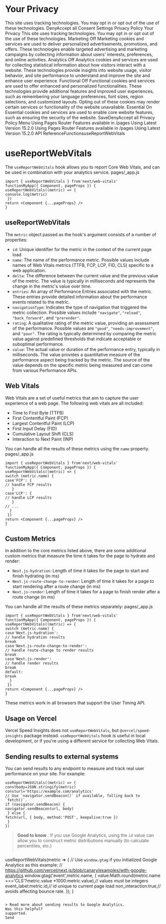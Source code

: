 # Your Privacy
This site uses tracking technologies. You may opt in or opt out of the use of these technologies.
DenyAccept all
Consent Settings
Privacy Policy
Your Privacy
This site uses tracking technologies. You may opt in or opt out of the use of these technologies.
Marketing
Off
Marketing cookies and services are used to deliver personalized advertisements, promotions, and offers. These technologies enable targeted advertising and marketing campaigns by collecting information about users' interests, preferences, and online activities. 
Analytics
Off
Analytics cookies and services are used for collecting statistical information about how visitors interact with a website. These technologies provide insights into website usage, visitor behavior, and site performance to understand and improve the site and enhance user experience.
Functional
Off
Functional cookies and services are used to offer enhanced and personalized functionalities. These technologies provide additional features and improved user experiences, such as remembering your language preferences, font sizes, region selections, and customized layouts. Opting out of these cookies may render certain services or functionality of the website unavailable.
Essential
On
Essential cookies and services are used to enable core website features, such as ensuring the security of the website. 
SaveDenyAccept all
Privacy Policy
Menu
Using Pages Router
Features available in /pages
Using Latest Version
15.2.0
Using Pages Router
Features available in /pages
Using Latest Version
15.2.0
API ReferenceFunctionsuseReportWebVitals
# useReportWebVitals
The `useReportWebVitals` hook allows you to report Core Web Vitals, and can be used in combination with your analytics service.
pages/_app.js
```
import { useReportWebVitals } from'next/web-vitals'
functionMyApp({ Component, pageProps }) {
useReportWebVitals((metric) => {
console.log(metric)
 })
return <Component {...pageProps} />
}
```

## useReportWebVitals
The `metric` object passed as the hook's argument consists of a number of properties:
  * `id`: Unique identifier for the metric in the context of the current page load
  * `name`: The name of the performance metric. Possible values include names of Web Vitals metrics (TTFB, FCP, LCP, FID, CLS) specific to a web application.
  * `delta`: The difference between the current value and the previous value of the metric. The value is typically in milliseconds and represents the change in the metric's value over time.
  * `entries`: An array of Performance Entries associated with the metric. These entries provide detailed information about the performance events related to the metric.
  * `navigationType`: Indicates the type of navigation that triggered the metric collection. Possible values include `"navigate"`, `"reload"`, `"back_forward"`, and `"prerender"`.
  * `rating`: A qualitative rating of the metric value, providing an assessment of the performance. Possible values are `"good"`, `"needs-improvement"`, and `"poor"`. The rating is typically determined by comparing the metric value against predefined thresholds that indicate acceptable or suboptimal performance.
  * `value`: The actual value or duration of the performance entry, typically in milliseconds. The value provides a quantitative measure of the performance aspect being tracked by the metric. The source of the value depends on the specific metric being measured and can come from various Performance APIs.


## Web Vitals
Web Vitals are a set of useful metrics that aim to capture the user experience of a web page. The following web vitals are all included:
  * Time to First Byte (TTFB)
  * First Contentful Paint (FCP)
  * Largest Contentful Paint (LCP)
  * First Input Delay (FID)
  * Cumulative Layout Shift (CLS)
  * Interaction to Next Paint (INP)


You can handle all the results of these metrics using the `name` property.
pages/_app.js
```
import { useReportWebVitals } from'next/web-vitals'
functionMyApp({ Component, pageProps }) {
useReportWebVitals((metric) => {
switch (metric.name) {
case'FCP': {
// handle FCP results
   }
case'LCP': {
// handle LCP results
   }
// ...
  }
 })
return <Component {...pageProps} />
}
```

## Custom Metrics
In addition to the core metrics listed above, there are some additional custom metrics that measure the time it takes for the page to hydrate and render:
  * `Next.js-hydration`: Length of time it takes for the page to start and finish hydrating (in ms)
  * `Next.js-route-change-to-render`: Length of time it takes for a page to start rendering after a route change (in ms)
  * `Next.js-render`: Length of time it takes for a page to finish render after a route change (in ms)


You can handle all the results of these metrics separately:
pages/_app.js
```
import { useReportWebVitals } from'next/web-vitals'
functionMyApp({ Component, pageProps }) {
useReportWebVitals((metric) => {
switch (metric.name) {
case'Next.js-hydration':
// handle hydration results
break
case'Next.js-route-change-to-render':
// handle route-change to render results
break
case'Next.js-render':
// handle render results
break
default:
break
  }
 })
return <Component {...pageProps} />
}
```

These metrics work in all browsers that support the User Timing API.
## Usage on Vercel
Vercel Speed Insights does not `useReportWebVitals`, but `@vercel/speed-insights` package instead. `useReportWebVitals` hook is useful in local development, or if you're using a different service for collecting Web Vitals.
## Sending results to external systems
You can send results to any endpoint to measure and track real user performance on your site. For example:
```
useReportWebVitals((metric) => {
constbody=JSON.stringify(metric)
consturl='https://example.com/analytics'
// Use `navigator.sendBeacon()` if available, falling back to `fetch()`.
if (navigator.sendBeacon) {
navigator.sendBeacon(url, body)
 } else {
fetch(url, { body, method:'POST', keepalive:true })
 }
})
```

> **Good to know** : If you use Google Analytics, using the `id` value can allow you to construct metric distributions manually (to calculate percentiles, etc.)
> ```
useReportWebVitals(metric => {
// Use `window.gtag` if you initialized Google Analytics as this example:
// https://github.com/vercel/next.js/blob/canary/examples/with-google-analytics
window.gtag('event',metric.name, {
  value:Math.round(metric.name ==='CLS'?metric.value *1000:metric.value),// values must be integers
  event_label:metric.id,// id unique to current page load
  non_interaction:true,// avoids affecting bounce rate.
 });
}
```

> Read more about sending results to Google Analytics.
Was this helpful?
supported.
Send
